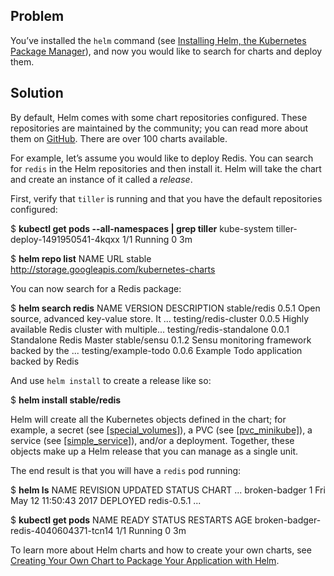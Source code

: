## Problem

You’ve installed the `helm` command (see [Installing Helm, the Kubernetes Package Manager](#helm_install)), and now you would like to search for charts and deploy them.

## Solution

By default, Helm comes with some chart repositories configured. These repositories are maintained by the community; you can read more about them on [GitHub](https://github.com/kubernetes/charts). There are over 100 charts available.

For example, let’s assume you would like to deploy Redis. You can search for `redis` in the Helm repositories and then install it. Helm will take the chart and create an instance of it called a _release_.

First, verify that `tiller` is running and that you have the default repositories configured:

$ **kubectl get pods --all-namespaces | grep tiller**
kube-system   tiller-deploy-1491950541-4kqxx   1/1   Running   0   3m

$ **helm repo list**
NAME   	URL
stable 	http://storage.googleapis.com/kubernetes-charts

You can now search for a Redis package:

$ **helm search redis**
NAME                    	VERSION	DESCRIPTION
stable/redis            	0.5.1  	Open source, advanced key-value store. It ...
testing/redis-cluster   	0.0.5  	Highly available Redis cluster with multiple...
testing/redis-standalone 0.0.1   Standalone Redis Master
stable/sensu            	0.1.2  	Sensu monitoring framework backed by the ...
testing/example-todo    	0.0.6  	Example Todo application backed by Redis

And use `helm install` to create a release like so:

$ **helm install stable/redis**

Helm will create all the Kubernetes objects defined in the chart; for example, a secret (see [\[special\_volumes\]](#special_volumes)), a PVC (see [\[pvc\_minikube\]](#pvc_minikube)), a service (see [\[simple\_service\]](#simple_service)), and/or a deployment. Together, these objects make up a Helm release that you can manage as a single unit.

The end result is that you will have a `redis` pod running:

$ **helm ls**
NAME           REVISION	 UPDATED                   STATUS  	 CHART        ...
broken-badger  1         Fri May 12 11:50:43 2017  DEPLOYED  redis-0.5.1  ...

$ **kubectl get pods**
NAME                                   READY     STATUS    RESTARTS   AGE
broken-badger-redis-4040604371-tcn14   1/1       Running   0          3m

To learn more about Helm charts and how to create your own charts, see [Creating Your Own Chart to Package Your Application with Helm](#create_chart).